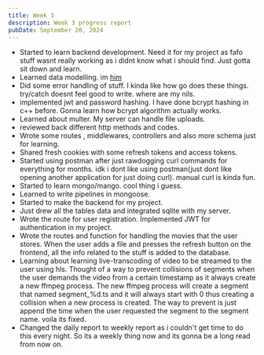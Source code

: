 ```yaml
---
title: Week 3
description: Week 3 progress report
pubDate: September 20, 2024
---
```


- Started to learn backend development. Need it for my project as fafo stuff wasnt really working as i didnt know what i should find. Just gotta sit down and learn.
- Learned data modelling. im <a href="https://plantillasdememes.com/img/plantillas/conspiracy-charlie01629169812.jpg" class="text-[#fe8019] font-bold no-underline hover:underline"> him</a>
- Did some error handling of stuff. I kinda like how go does these things. try/catch doesnt feel good to write. where are my nils.
- implemented jwt and password hashing. I have done bcrypt hashing in c++ before. Gonna learn how bcrypt algorithm actually works.
- Learned about multer. My server can handle file uploads.
- reviewed back different http methods and codes.
- Wrote some routes , middlewares, controllers and also more schema just for learning.
- Shared fresh cookies with some refresh tokens and access tokens.
- Started using postman after just rawdogging curl commands for everything for months. idk i dont like using postman(just dont like opening another application for just doing curl). manual curl is kinda fun.
- Started to learn mongo/mango. cool thing i guess.
- Learned to write pipelines in mongoose.
- Started to make the backend for my project.
- Just drew all the tables data and integrated sqlite with my server.
- Wrote the route for user registration. Implemented JWT for authentication in my project.
- Wrote the routes and function for handling the movies that the user stores. When the user adds a file and presses the refresh button on the frontend, all the info related to the stuff is added to the database.
- Learning about learning live-transcoding of video to be streamed to the user using hls. Thought of a way to prevent collisions of segments when the user demands the video from a certain timestamp as it always create a new ffmpeg process. The new ffmpeg process will create a segment that named segment_%d.ts and it will always start with 0 thus creating a collision when a new process is created. The way to prevent is just append the time when the user requested the segment to the segment name. voila its fixed.
- Changed the daily report to weekly report as i couldn't get time to do this every night. So its a weekly thing now and its gonna be a long read from now on.
